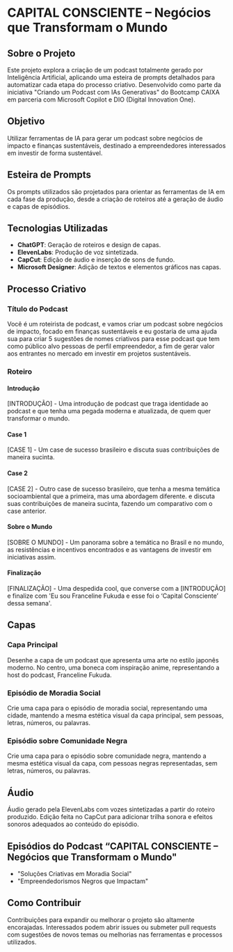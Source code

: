 # CAPITAL CONSCIENTE – Negócios que Transformam o Mundo

## Sobre o Projeto
Este projeto explora a criação de um podcast totalmente gerado por Inteligência Artificial, aplicando uma esteira de prompts detalhados para automatizar cada etapa do processo criativo. Desenvolvido como parte da iniciativa "Criando um Podcast com IAs Generativas" do Bootcamp CAIXA em parceria com Microsoft Copilot e DIO (Digital Innovation One).

## Objetivo
Utilizar ferramentas de IA para gerar um podcast sobre negócios de impacto e finanças sustentáveis, destinado a empreendedores interessados em investir de forma sustentável.

## Esteira de Prompts
Os prompts utilizados são projetados para orientar as ferramentas de IA em cada fase da produção, desde a criação de roteiros até a geração de áudio e capas de episódios.

## Tecnologias Utilizadas
- **ChatGPT**: Geração de roteiros e design de capas.
- **ElevenLabs**: Produção de voz sintetizada.
- **CapCut**: Edição de áudio e inserção de sons de fundo.
- **Microsoft Designer**: Adição de textos e elementos gráficos nas capas.

## Processo Criativo
### Título do Podcast
Você é um roteirista de podcast, e vamos criar um podcast sobre negócios de impacto, focado em finanças sustentáveis e eu gostaria de uma ajuda sua para criar 5 sugestões de nomes criativos para esse podcast que tem como público alvo pessoas de perfil empreendedor, a fim de gerar valor aos entrantes no mercado em investir em projetos sustentáveis.

### Roteiro
#### Introdução
[INTRODUÇÃO] - Uma introdução de podcast que traga identidade ao podcast e que tenha uma pegada moderna e atualizada, de quem quer transformar o mundo.

#### Case 1
[CASE 1] - Um case de sucesso brasileiro e discuta suas contribuições de maneira sucinta.

#### Case 2
[CASE 2] - Outro case de sucesso brasileiro, que tenha a mesma temática socioambiental que a primeira, mas uma abordagem diferente. e discuta suas contribuições de maneira sucinta, fazendo um comparativo com o case anterior.

#### Sobre o Mundo
[SOBRE O MUNDO] - Um panorama sobre a temática no Brasil e no mundo, as resistências e incentivos encontrados e as vantagens de investir em iniciativas assim.

#### Finalização
[FINALIZAÇÃO] - Uma despedida cool, que converse com a [INTRODUÇÃO] e finalize com 'Eu sou Franceline Fukuda e esse foi o ‘Capital Consciente’ dessa semana'.

## Capas
### Capa Principal
Desenhe a capa de um podcast que apresenta uma arte no estilo japonês moderno. No centro, uma boneca com inspiração anime, representando a host do podcast, Franceline Fukuda.

### Episódio de Moradia Social
Crie uma capa para o episódio de moradia social, representando uma cidade, mantendo a mesma estética visual da capa principal, sem pessoas, letras, números, ou palavras.

### Episódio sobre Comunidade Negra
Crie uma capa para o episódio sobre comunidade negra, mantendo a mesma estética visual da capa, com pessoas negras representadas, sem letras, números, ou palavras.

## Áudio
Áudio gerado pela ElevenLabs com vozes sintetizadas a partir do roteiro produzido. Edição feita no CapCut para adicionar trilha sonora e efeitos sonoros adequados ao conteúdo do episódio.

## Episódios do Podcast “CAPITAL CONSCIENTE – Negócios que Transformam o Mundo"
- "Soluções Criativas em Moradia Social"
- "Empreendedorismos Negros que Impactam"

## Como Contribuir
Contribuições para expandir ou melhorar o projeto são altamente encorajadas. Interessados podem abrir issues ou submeter pull requests com sugestões de novos temas ou melhorias nas ferramentas e processos utilizados.
```

